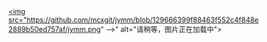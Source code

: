 <a href="https://nadouwang.com"><img src="https://github.com/mcxgit/jymm/blob/129666399f88463f552c4f848e2889b50ed757af/jymm.png" -->" alt="请稍等，图片正在加载中"></a>
